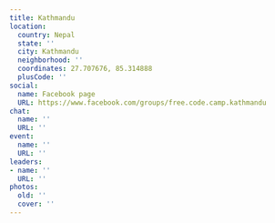 ```yaml
---
title: Kathmandu
location:
  country: Nepal
  state: ''
  city: Kathmandu
  neighborhood: ''
  coordinates: 27.707676, 85.314888
  plusCode: ''
social:
  name: Facebook page
  URL: https://www.facebook.com/groups/free.code.camp.kathmandu
chat:
  name: ''
  URL: ''
event:
  name: ''
  URL: ''
leaders:
- name: ''
  URL: ''
photos:
  old: ''
  cover: ''
---
```

